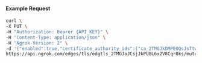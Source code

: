 <!-- Code generated for API Clients. DO NOT EDIT. -->

#### Example Request

```bash
curl \
-X PUT \
-H "Authorization: Bearer {API_KEY}" \
-H "Content-Type: application/json" \
-H "Ngrok-Version: 2" \
-d '{"enabled":true,"certificate_authority_ids":["ca_2TMGJkDMPEOQsJsTtw4RAlBRjlM"]}' \
https://api.ngrok.com/edges/tls/edgtls_2TMGJoJCsjJkPU8L6x2V8Cqr0ks/mutual_tls
```
